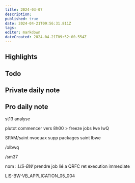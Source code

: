 ```yaml
---
title: 2024-03-07
description: 
published: true
date: 2024-04-21T09:56:31.811Z
tags: 
editor: markdown
dateCreated: 2024-04-21T09:52:00.554Z
---
```


## Highlights

## Todo
## Private daily note

## Pro daily note
st13 analyse 

plutot commencer vers 8h00 > freeze jobs
lwe lwQ 

SPAM/saint
nvoeuax supp packages
 saint
lbwe



/olbwq

/sm37

nom : *LIS-BW*
prendre job lié a QRFC ret execution immediate

LIS-BW-VB_APPLICATION_05_004